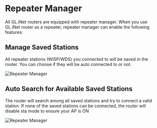 # Repeater Manager

All GL.iNet routers are equipped with repeater manager. When you use GL.iNet router as a repeater, repeater manager can enable the following features:



## Manage Saved Stations

All repeater stations (WISP/WDS) you connected to will be saved in the router. You can choose if they will be auto connected to or not.

![Repeater Manager](https://static.gl-inet.com/docs/router/en/2/setup/src/repeater_manager/repeater_manager.jpg)



## Auto Search for Available Saved Stations

The router will search among all saved stations and try to connect a valid station. If none of the saved stations can be connected, the router will disable sta mode to ensure your AP is ON

![Repeater Manager](https://static.gl-inet.com/docs/router/en/2/setup/src/repeater_manager/repeater_manager1.jpg)
